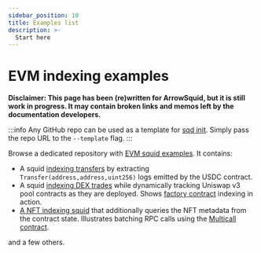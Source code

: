 ```yaml
---
sidebar_position: 10
title: Examples list
description: >-
  Start here
---
```


# EVM indexing examples

**Disclaimer: This page has been (re)written for ArrowSquid, but it is still work in progress. It may contain broken links and memos left by the documentation developers.**

:::info
Any GitHub repo can be used as a template for [sqd init](/squid-cli/init). Simply pass the repo URL to the `--template` flag.
:::

Browse a dedicated repository with [EVM squid examples](https://github.com/subsquid-labs/squid-evm-examples). It contains:

- A squid [indexing transfers](/examples/evm/evm-logs-example) by extracting `Transfer(address,address,uint256)` logs emitted by the USDC contract.
- A squid [indexing DEX trades](/examples/evm/factory-example) while dynamically tracking Uniswap v3 pool contracts as they are deployed. Shows [factory contract](/evm-indexing/factory-contracts) indexing in action.
- [A NFT indexing squid](/examples/evm/multicall-example) that additionally queries the NFT metadata from the contract state. Illustrates batching RPC calls using the [Multicall contract](/evm-indexing/squid-evm-typegen/#batching-contract-state-calls-using-the-multicall-contract).

and a few others.

[//]: # (!!!! Benchmark squids were cut out. Add them back in if and when they are migrated)
[//]: # (!!!! Remove the /arrowsquid prefix througout)

